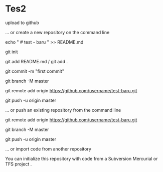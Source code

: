 # Tes2


upload to github



... or create a new repository on the command line 

echo " # test - baru " >> README.md 

git init 

git add README.md  / git add .

git commit -m "first commit"

git branch -M master 

git remote add origin https://github.com/username/test-baru.git 

git push -u origin master 


... or push an existing repository from the command line 

git remote add origin https://github.com/username/test-baru.git 

git branch -M master 

git push -u origin master 


... or import code from another repository

  You can initialize this repository with code from a Subversion Mercurial or TFS project . 
  
  
